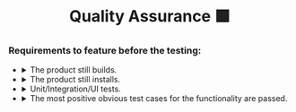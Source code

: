 <h1 align="center">
  Quality Assurance 🟩
</h1>

### Requirements to feature before the testing:

- <details>
    <summary>
      The product still builds.
    </summary>
    <p>
      Make sure that product still builds after pull request.
    </p>
  </details>

- <details>
    <summary>
      The product still installs.
    </summary>
    <p>
      Make sure that product still installs, after pull request.
    </p>
  </details>

- <details>
    <summary>
      Unit/Integration/UI tests.
    </summary>
    <p>
      Unit / Integration / UI tests check should always pass.
    </p>
  </details>

- <details>
    <summary>
      The most positive obvious test cases for the functionality are passed.
    </summary>
    <p>
      Make sure that functionality passed very simple smoke test cases.
    </p>
  </details>
